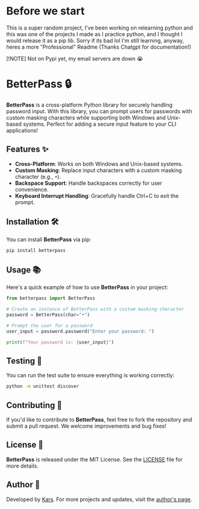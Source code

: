 # Before we start
This is a super random project, I've been working on relearning python and this was one of the projects I made as I practice python, and I thought I would release it as a pip lib. Sorry if its bad lol I'm still learning, anyway, heres a more "Professional" Readme (Thanks Chatgpt for documentation!)

[!NOTE]
Not on Pypi yet, my email servers are down :sob:

# BetterPass 🔒

**BetterPass** is a cross-platform Python library for securely handling password input. With this library, you can prompt users for passwords with custom masking characters while supporting both Windows and Unix-based systems. Perfect for adding a secure input feature to your CLI applications! 

## Features ✨

- **Cross-Platform**: Works on both Windows and Unix-based systems.
- **Custom Masking**: Replace input characters with a custom masking character (e.g., `•`).
- **Backspace Support**: Handle backspaces correctly for user convenience.
- **Keyboard Interrupt Handling**: Gracefully handle Ctrl+C to exit the prompt.

## Installation 🛠️

You can install **BetterPass** via pip:

```bash
pip install betterpass
```

## Usage 📚

Here's a quick example of how to use **BetterPass** in your project:

```python
from betterpass import BetterPass

# Create an instance of BetterPass with a custom masking character
password = BetterPass(char="•")

# Prompt the user for a password
user_input = password.password("Enter your password: ")

print(f"Your password is: {user_input}")
```

## Testing 🧪

You can run the test suite to ensure everything is working correctly:

```bash
python -m unittest discover
```

## Contributing 🤝

If you'd like to contribute to **BetterPass**, feel free to fork the repository and submit a pull request. We welcome improvements and bug fixes!

## License 📜

**BetterPass** is released under the MIT License. See the [LICENSE](LICENSE) file for more details.

## Author 👤

Developed by [Kars](https://kars.bio). For more projects and updates, visit the [author's page](https://kars.bio).
